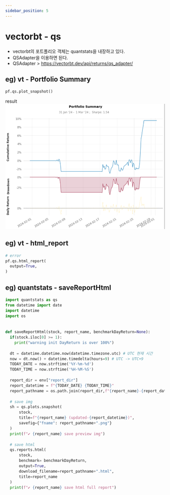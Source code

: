 ```yaml
---
sidebar_position: 5
---
```


# vectorbt - qs


- vectorbt의 포트폴리오 객체는 quantstats을 내장하고 있다.  
- QSAdapter을 이용하면 된다.  
- QSAdapter > https://vectorbt.dev/api/returns/qs_adapter/  

## eg) vt - Portfolio Summary

```py
pf.qs.plot_snapshot()
```

result  
![Alt text](image.png)

## eg) vt - html_report


```py
# error 
pf.qs.html_report(
  output=True,
)

```

## eg) quantstats - saveReportHtml  

```py
import quantstats as qs
from datetime import date
import datetime
import os


def saveReportHtml(stock, report_name, benchmarkDayReturn=None):
  if(stock.iloc[0] >= 1):
    print("warning init DayReturn is over 100%")

  dt = datetime.datetime.now(datetime.timezone.utc) # UTC 현재 시간
  now = dt.now() + datetime.timedelta(hours=9) # UTC -> UTC+9
  TODAY_DATE = now.strftime('%Y-%m-%d')
  TODAY_TIME = now.strftime('%H-%M-%S')

  report_dir = env["report_dir"]
  report_datetime = f"{TODAY_DATE} {TODAY_TIME}"
  report_pathname = os.path.join(report_dir,f"{report_name}-{report_datetime}")

  # save img
  sh = qs.plots.snapshot(
      stock,
      title=f"{report_name} (updated-{report_datetime})",
      savefig={"fname": report_pathname+".png"}
  )
  print(f"✔️ {report_name} save preview img")

  # save html
  qs.reports.html(
      stock, 
      benchmark= benchmarkDayReturn, 
      output=True,
      download_filename=report_pathname+".html",
      title=report_name
  )
  print(f"✔️ {report_name} save html full report")
```
